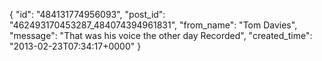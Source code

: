 {
   "id": "484131774956093",
   "post_id": "462493170453287_484074394961831",
   "from_name": "Tom Davies",
   "message": "That was his voice the other day  Recorded",
   "created_time": "2013-02-23T07:34:17+0000"
 }
